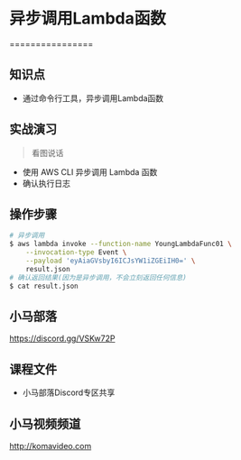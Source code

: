 # 异步调用Lambda函数

================

## 知识点

+ 通过命令行工具，异步调用Lambda函数

## 实战演习

>看图说话

+ 使用 AWS CLI 异步调用 Lambda 函数
+ 确认执行日志

## 操作步骤

```bash
# 异步调用
$ aws lambda invoke --function-name YoungLambdaFunc01 \
    --invocation-type Event \
    --payload 'eyAiaGVsbyI6ICJsYW1iZGEiIH0=' \
    result.json
# 确认返回结果(因为是异步调用，不会立刻返回任何信息)
$ cat result.json
```

## 小马部落

https://discord.gg/VSKw72P

## 课程文件

+ 小马部落Discord专区共享

## 小马视频频道

http://komavideo.com
